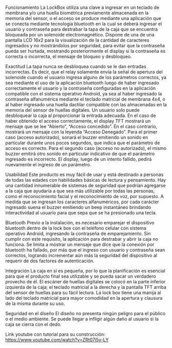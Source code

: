 

Funcionamiento La LockBox utiliza una clave a ingresar en un teclado de membrana y/o una huella biométrica previamente almacenada en la memoria del sensor, o el acceso se produce mediante una aplicación que se conecta mediante tecnología bluetooth en la cual se deberá ingresar el usuario y contraseña para destrabar la tapa de la caja que se encuentra bloqueada por un solenoide electromagnético. Dispone de una de una pantalla LCD 16x2 para la visualización de la cantidad de caracteres ingresados y no mostrándolos por seguridad, para evitar que la contraseña pueda ser hurtada, mostrando posteriormente el display si la contraseña es correcta o incorrecta, el mensaje de bloqueo y desbloqueo.

Exactitud La tapa nunca se desbloquea cuando se le dan entradas incorrectas. Es decir, que el relay solamente envía la señal de apertura del solenoide cuando el usuario ingresa alguno de los parámetros correctos, ya sea mediante el uso de la aplicación bluetooth luego de haber ingresado correctamente el usuario y la contraseña configuradas en la aplicación compatible con el sistema operativo Android, ya sea al haber ingresado la contraseña alfanumérica mediante el teclado matricial de membrana 4x4, o al haber ingresado una huella dactilar compatible con las almacenadas en la memoria del sensor de huellas digitales. Un usuario solo puede desbloquear la caja al proporcionar la entrada adecuada. En el caso de haber obtenido el acceso correctamente, el display TFT mostrará un mensaje que se lee “Abierto”, “Acceso concedido”. En el caso contrario, mostrará un mensaje con la leyenda “Acceso Denegado”. Para el primer caso (acceso autorizado), sonará el buzzer emitiendo un sonido en particular durante unos pocos segundos, que indica que el parámetro de acceso es correcto. Para el segundo caso (acceso no autorizado), el mismo buzzer emitirá otro sonido en particular indicativo de que el parámetro ingresado es incorrecto. El display, luego de un intento fallido, pedirá nuevamente el ingreso de un parámetro.

Usabilidad Este producto es muy fácil de usar y está destinado a personas de todas las edades con habilidades básicas de lectura y pensamiento.
Hay una cantidad innumerable de sistemas de seguridad que podrían agregarse a la caja que ayudaría a que sea más utilizable por todas las personas, como el reconocimiento facial y el reconocimiento de voz, por supuesto. A medida que se ingresan los caracteres alfanuméricos, por cada carácter ingresado suena el buzzer emitiendo un beep instantáneo brindando interactividad al usuario para que sepa que se ha presionado una tecla.

Bluetooth Previo a la instalación, es necesario emparejar el dispositivo bluetooth dentro de la lock box con el teléfono celular con sistema operativo Android, ingresando la contraseña de emparejamiento. Sin cumplir con este requisito, la aplicación para destrabar y abrir la caja no funciona. Se limita a mostrar un mensaje que dice que la conexión por bluetooth ha fallado, por más que el ingreso con usuario y contraseña sean correctos, logrando incrementar aún más la seguridad del dispositivo al requerir de dos factores de autenticación.

Integración La caja en sí es pequeña, por lo que la planificación es esencial para que el producto final sea utilizable y se pueda sacar un verdadero provecho de él. El escáner de huellas digitales se colocó en la parte inferior izquierda de la caja; el teclado matricial a la derecha y la pantalla TFT arriba del sensor de huellas para su fácil lectura. La lock box tiene una manija al lado del teclado matricial para mayor comodidad en la apertura y clausura de la misma durante su uso.

Seguridad en el diseño El diseño no presenta ningún peligro para el público o el medio ambiente. Se puede llegar a infligir algún daño al usuario si la caja se cierra con el dedo.

Link youtube con tutorial para su construcción: https://www.youtube.com/watch?v=ZRt07l5v-LY
